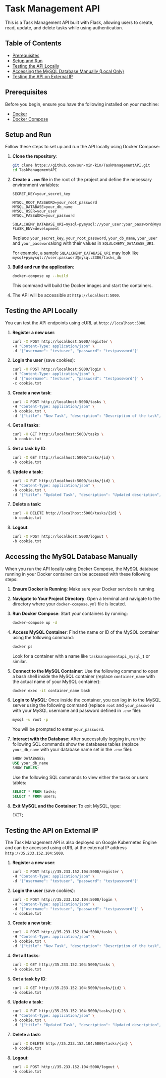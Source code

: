 # Task Management API

This is a Task Management API built with Flask, allowing users to create, read, update, and delete tasks while using authentication. 

## Table of Contents
- [Prerequisites](#prerequisites)
- [Setup and Run](#setup-and-run)
- [Testing the API Locally](#testing-the-api-locally)
- [Accessing the MySQL Database Manually (Local Only)](#accessing-the-mysql-database-manually-local-only)
- [Testing the API on External IP](#testing-the-api-on-external-ip)

## Prerequisites

Before you begin, ensure you have the following installed on your machine:

- [Docker](https://www.docker.com/get-started) 
- [Docker Compose](https://docs.docker.com/compose/install)

## Setup and Run

Follow these steps to set up and run the API locally using Docker Compose:

1. **Clone the repository**:

   ```bash
   git clone https://github.com/sun-min-kim/TaskManagementAPI.git
   cd TaskManagementAPI
   ```

2. **Create a `.env` file** in the root of the project and define the necessary environment variables:

    ```dotenv
    SECRET_KEY=your_secret_key

    MYSQL_ROOT_PASSWORD=your_root_password
    MYSQL_DATABASE=your_db_name
    MYSQL_USER=your_user
    MYSQL_PASSWORD=your_password

    SQLALCHEMY_DATABASE_URI=mysql+pymysql://your_user:your_password@mysql:3306/your_db_name
    FLASK_ENV=development
    ```

    Replace `your_secret_key`, `your_root_password`, `your_db_name`, `your_user` and `your_password`along with their values in `SQLALCHEMY_DATABASE_URI`.

    For example, a sample `SQLALCHEMY_DATABASE_URI` may look like `mysql+pymysql://user:password@mysql:3306/tasks_db`

3. **Build and run the application**:

    ```bash
    docker-compose up --build
    ```
    This command will build the Docker images and start the containers.

4. The API will be accessible at `http://localhost:5000`.

## Testing the API Locally

You can test the API endpoints using cURL at `http://localhost:5000`.

1. **Register a new user**:

    ```bash
    curl -X POST http://localhost:5000/register \
    -H "Content-Type: application/json" \
    -d '{"username": "testuser", "password": "testpassword"}'
    ```

2. **Login the user** (save cookies):

    ```bash
    curl -X POST http://localhost:5000/login \
    -H "Content-Type: application/json" \
    -d '{"username": "testuser", "password": "testpassword"}' \
    -c cookie.txt
    ```

3. **Create a new task**:

    ```bash
    curl -X POST http://localhost:5000/tasks \
    -H "Content-Type: application/json" \
    -b cookie.txt \
    -d '{"title": "New Task", "description": "Description of the task", "dueDate": "2025-01-26T12:00:00", "status": "pending"}'
    ```

4. **Get all tasks**:

    ```bash
    curl -X GET http://localhost:5000/tasks \
    -b cookie.txt
    ```

5. **Get a task by ID**:

    ```bash
    curl -X GET http://localhost:5000/tasks/{id} \
    -b cookie.txt
    ```

6. **Update a task**:

    ```bash
    curl -X PUT http://localhost:5000/tasks/{id} \
    -H "Content-Type: application/json" \
    -b cookie.txt \
    -d '{"title": "Updated Task", "description": "Updated description", "dueDate": "2025-01-30T12:00:00", "status": "in-progress"}'
    ```

7. **Delete a task**:

    ```bash
    curl -X DELETE http://localhost:5000/tasks/{id} \
    -b cookie.txt
    ```

8. **Logout**:

    ```bash
    curl -X POST http://localhost:5000/logout \
    -b cookie.txt
    ```

## Accessing the MySQL Database Manually

When you run the API locally using Docker Compose, the MySQL database running in your Docker container can be accessed with these following steps:

1. **Ensure Docker is Running**: Make sure your Docker service is running.

2. **Navigate to Your Project Directory**: Open a terminal and navigate to the directory where your `docker-compose.yml` file is located.

3. **Run Docker Compose**: Start your containers by running:
   
   ```bash
   docker-compose up -d
   ```

4. **Access MySQL Container**: Find the name or ID of the MySQL container using the following command:

    ```bash
    docker ps
    ```

    Look for a container with a name like `taskmanagementapi_mysql_1` or similar.

5. **Connect to the MySQL Container**: Use the following command to open a bash shell inside the MySQL container (replace `container_name` with the actual name of your MySQL container):

    ```bash
    docker exec -it container_name bash
    ```

6. **Login to MySQL**: Once inside the container, you can log in to the MySQL server using the following command (replace `root` and `your_password` with your MySQL username and password defined in `.env` file):

    ```bash
    mysql -u root -p
    ```

    You will be prompted to enter `your_password`.

7. **Interact with the Database**: After successfully logging in, run the following SQL commands show the databases tables (replace `your_db_name` with your database name set in the `.env` file):

    ```sql
    SHOW DATABASES;
    USE your_db_name
    SHOW TABLES;
    ```

    Use the following SQL commands to view either the tasks or users tables:

    ```sql
    SELECT * FROM tasks;
    SELECT * FROM users;
    ```

8. **Exit MySQL and the Container**: To exit MySQL, type:

    ```sql
    EXIT;
    ```

## Testing the API on External IP

The Task Management API is also deployed on Google Kubernetes Engine and can be accessed using cURL at the external IP address `http://35.233.152.104:5000`.

1. **Register a new user**:

    ```bash
    curl -X POST http://35.233.152.104:5000/register \
    -H "Content-Type: application/json" \
    -d '{"username": "testuser", "password": "testpassword"}'
    ```

2. **Login the user** (save cookies):

    ```bash
    curl -X POST http://35.233.152.104:5000/login \
    -H "Content-Type: application/json" \
    -d '{"username": "testuser", "password": "testpassword"}' \
    -c cookie.txt
    ```

3. **Create a new task**:

    ```bash
    curl -X POST http://35.233.152.104:5000/tasks \
    -H "Content-Type: application/json" \
    -b cookie.txt \
    -d '{"title": "New Task", "description": "Description of the task", "dueDate": "2025-01-26T12:00:00", "status": "pending"}'
    ```

4. **Get all tasks**:

    ```bash
    curl -X GET http://35.233.152.104:5000/tasks \
    -b cookie.txt
    ```

5. **Get a task by ID**:

    ```bash
    curl -X GET http://35.233.152.104:5000/tasks/{id} \
    -b cookie.txt
    ```

6. **Update a task**:

    ```bash
    curl -X PUT http://35.233.152.104:5000/tasks/{id} \
    -H "Content-Type: application/json" \
    -b cookie.txt \
    -d '{"title": "Updated Task", "description": "Updated description", "dueDate": "2025-01-30T12:00:00", "status": "in-progress"}'
    ```

7. **Delete a task**:

    ```bash
    curl -X DELETE http://35.233.152.104:5000/tasks/{id} \
    -b cookie.txt
    ```

8. **Logout**:

    ```bash
    curl -X POST http://35.233.152.104:5000/logout \
    -b cookie.txt
    ```
